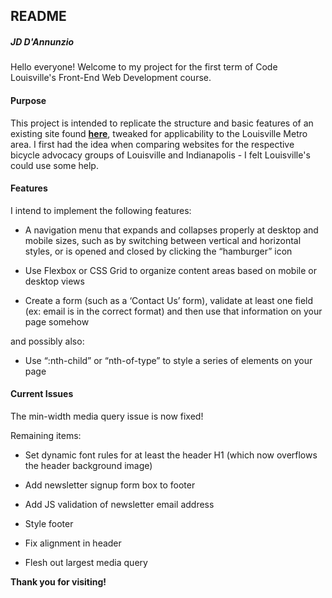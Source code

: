 ## README

##### JD D'Annunzio

Hello everyone! Welcome to my project for the first term of Code Louisville's Front-End Web Development course.

#### Purpose

This project is intended to replicate the structure and basic features of an existing site found **[here](https://bikeindianapolis.org)**, tweaked for applicability to the Louisville Metro area. I first had the idea when comparing websites for the respective bicycle advocacy groups of Louisville and Indianapolis - I felt Louisville's could use some help.

#### Features

I intend to implement the following features:

- A navigation menu that expands and collapses properly at desktop and mobile sizes, such as by switching between vertical and horizontal styles, or is opened and closed by clicking the “hamburger” icon

- Use Flexbox or CSS Grid to organize content areas based on mobile or desktop views

- Create a form (such as a ‘Contact Us’ form), validate at least one field (ex: email is in the correct format) and then use that information on your page somehow

and possibly also:

- Use “:nth-child” or “nth-of-type” to style a series of elements on your page

#### Current Issues

The min-width media query issue is now fixed!

Remaining items:

- Set dynamic font rules for at least the header H1 (which now overflows the header background image)

- Add newsletter signup form box to footer

- Add JS validation of newsletter email address

- Style footer

- Fix alignment in header

- Flesh out largest media query

**Thank you for visiting!**